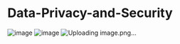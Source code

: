 # Data-Privacy-and-Security
![image](https://github.com/user-attachments/assets/5aca8873-8768-4314-a4cb-495fde4b5bae)
![image](https://github.com/user-attachments/assets/7fece99d-ea53-4ab9-bb01-257808784def)
![Uploading image.png…]()

